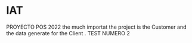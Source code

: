 # IAT
PROYECTO POS 2022
the much importat the project is the Customer and the data generate for the Client . 
TEST NUMERO 2 
